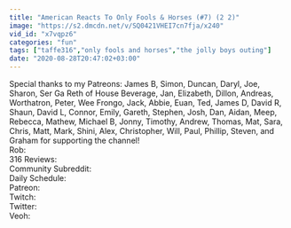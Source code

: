 ```yaml
---
title: "American Reacts To Only Fools & Horses (#7) (2 2)"
image: "https://s2.dmcdn.net/v/SQ0421VHEI7cn7fja/x240"
vid_id: "x7vqpz6"
categories: "fun"
tags: ["taffe316","only fools and horses","the jolly boys outing"]
date: "2020-08-28T20:47:02+03:00"
---
```

Special thanks to my Patreons: James B, Simon, Duncan, Daryl, Joe, Sharon, Ser Ga Reth of House Beverage, Jan, Elizabeth, Dillon, Andreas, Worthatron,  Peter, Wee Frongo, Jack, Abbie, Euan, Ted, James D, David R, Shaun, David L, Connor, Emily, Gareth, Stephen, Josh, Dan, Aidan, Meep, Rebecca, Mathew, Michael B, Jonny, Timothy, Andrew, Thomas, Mat, Sara, Chris, Matt, Mark, Shini, Alex, Christopher, Will, Paul, Phillip, Steven, and Graham for supporting the channel!  <br>Rob:   <br>316 Reviews:   <br>Community Subreddit:   <br>Daily Schedule:   <br>Patreon:   <br>Twitch:   <br>Twitter:   <br>Veoh: 
